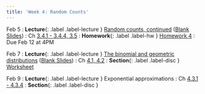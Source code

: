 ```yaml
---
title: 'Week 4: Random Counts'
---
```


Feb 5
: **Lecture**{: .label .label-lecture } [Random counts, continued](/assets/slides/annotated-lec-9.pdf) ([Blank Slides](/assets/slides/lec-9-pre-lec.pdf))
    : Ch [3.4.1 - 3.4.4, 3.5](http://stat88.org/textbook/content/Chapter_03/04_The_Hypergeometric_Distribution.html)
: **Homework**{: .label .label-hw } [Homework 4](http://prob140.datahub.berkeley.edu/hub/user-redirect/git-pull?repo=https://github.com/stat88/content-sp24&branch=main&subPath=hw/Homework_04.ipynb)
    : Due Feb 12 at 4PM

Feb 7
: **Lecture**{: .label .label-lecture } [The binomial and geometric distributions](/assets/slides/annotated-lec-10.pdf) ([Blank Slides](/assets/slides/lec-10-pre-lec.pdf))
    : Ch [4.1, 4.2](http://stat88.org/textbook/content/Chapter_04/01_Cumulative_Distribution_Function.html)
: **Section**{: .label .label-disc } [Worksheet](/assets/worksheets/02_07.pdf)

Feb 9
: **Lecture**{: .label .label-lecture } Exponential approximations
    : Ch [4.3.1 - 4.3.4](http://stat88.org/textbook/content/Chapter_04/03_Exponential_Approximations.html)
: **Section**{: .label .label-disc }
